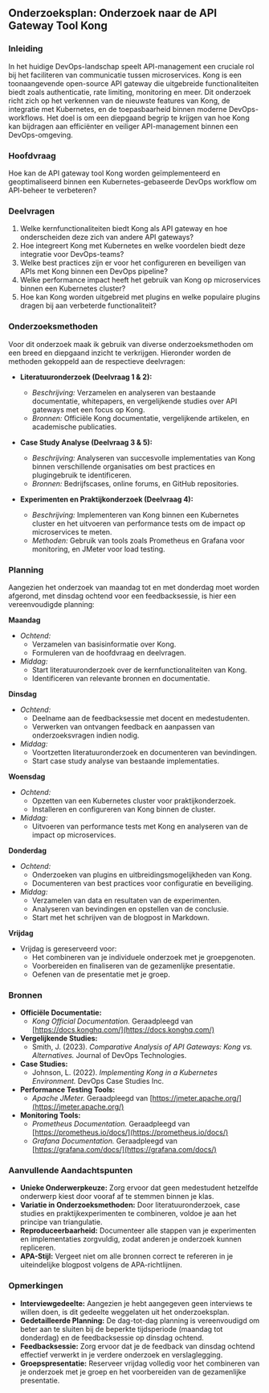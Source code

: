## Onderzoeksplan: Onderzoek naar de API Gateway Tool Kong

### Inleiding
In het huidige DevOps-landschap speelt API-management een cruciale rol bij het faciliteren van communicatie tussen microservices. Kong is een toonaangevende open-source API gateway die uitgebreide functionaliteiten biedt zoals authenticatie, rate limiting, monitoring en meer. Dit onderzoek richt zich op het verkennen van de nieuwste features van Kong, de integratie met Kubernetes, en de toepasbaarheid binnen moderne DevOps-workflows. Het doel is om een diepgaand begrip te krijgen van hoe Kong kan bijdragen aan efficiënter en veiliger API-management binnen een DevOps-omgeving.

### Hoofdvraag
Hoe kan de API gateway tool Kong worden geïmplementeerd en geoptimaliseerd binnen een Kubernetes-gebaseerde DevOps workflow om API-beheer te verbeteren?

### Deelvragen
1. Welke kernfunctionaliteiten biedt Kong als API gateway en hoe onderscheiden deze zich van andere API gateways?
2. Hoe integreert Kong met Kubernetes en welke voordelen biedt deze integratie voor DevOps-teams?
3. Welke best practices zijn er voor het configureren en beveiligen van APIs met Kong binnen een DevOps pipeline?
4. Welke performance impact heeft het gebruik van Kong op microservices binnen een Kubernetes cluster?
5. Hoe kan Kong worden uitgebreid met plugins en welke populaire plugins dragen bij aan verbeterde functionaliteit?

### Onderzoeksmethoden
Voor dit onderzoek maak ik gebruik van diverse onderzoeksmethoden om een breed en diepgaand inzicht te verkrijgen. Hieronder worden de methoden gekoppeld aan de respectieve deelvragen:

- **Literatuuronderzoek (Deelvraag 1 & 2):**
  - *Beschrijving:* Verzamelen en analyseren van bestaande documentatie, whitepapers, en vergelijkende studies over API gateways met een focus op Kong.
  - *Bronnen:* Officiële Kong documentatie, vergelijkende artikelen, en academische publicaties.

- **Case Study Analyse (Deelvraag 3 & 5):**
  - *Beschrijving:* Analyseren van succesvolle implementaties van Kong binnen verschillende organisaties om best practices en plugingebruik te identificeren.
  - *Bronnen:* Bedrijfscases, online forums, en GitHub repositories.

- **Experimenten en Praktijkonderzoek (Deelvraag 4):**
  - *Beschrijving:* Implementeren van Kong binnen een Kubernetes cluster en het uitvoeren van performance tests om de impact op microservices te meten.
  - *Methoden:* Gebruik van tools zoals Prometheus en Grafana voor monitoring, en JMeter voor load testing.

### Planning
Aangezien het onderzoek van maandag tot en met donderdag moet worden afgerond, met dinsdag ochtend voor een feedbacksessie, is hier een vereenvoudigde planning:

**Maandag**
- *Ochtend:*
  - Verzamelen van basisinformatie over Kong.
  - Formuleren van de hoofdvraag en deelvragen.
- *Middag:*
  - Start literatuuronderzoek over de kernfunctionaliteiten van Kong.
  - Identificeren van relevante bronnen en documentatie.

**Dinsdag**
- *Ochtend:*
  - Deelname aan de feedbacksessie met docent en medestudenten.
  - Verwerken van ontvangen feedback en aanpassen van onderzoeksvragen indien nodig.
- *Middag:*
  - Voortzetten literatuuronderzoek en documenteren van bevindingen.
  - Start case study analyse van bestaande implementaties.

**Woensdag**
- *Ochtend:*
  - Opzetten van een Kubernetes cluster voor praktijkonderzoek.
  - Installeren en configureren van Kong binnen de cluster.
- *Middag:*
  - Uitvoeren van performance tests met Kong en analyseren van de impact op microservices.

**Donderdag**
- *Ochtend:*
  - Onderzoeken van plugins en uitbreidingsmogelijkheden van Kong.
  - Documenteren van best practices voor configuratie en beveiliging.
- *Middag:*
  - Verzamelen van data en resultaten van de experimenten.
  - Analyseren van bevindingen en opstellen van de conclusie.
  - Start met het schrijven van de blogpost in Markdown.

**Vrijdag**
- Vrijdag is gereserveerd voor:
  - Het combineren van je individuele onderzoek met je groepgenoten.
  - Voorbereiden en finaliseren van de gezamenlijke presentatie.
  - Oefenen van de presentatie met je groep.

### Bronnen
- **Officiële Documentatie:**
  - *Kong Official Documentation.* Geraadpleegd van [https://docs.konghq.com/](https://docs.konghq.com/)
- **Vergelijkende Studies:**
  - Smith, J. (2023). *Comparative Analysis of API Gateways: Kong vs. Alternatives.* Journal of DevOps Technologies.
- **Case Studies:**
  - Johnson, L. (2022). *Implementing Kong in a Kubernetes Environment.* DevOps Case Studies Inc.
- **Performance Testing Tools:**
  - *Apache JMeter.* Geraadpleegd van [https://jmeter.apache.org/](https://jmeter.apache.org/)
- **Monitoring Tools:**
  - *Prometheus Documentation.* Geraadpleegd van [https://prometheus.io/docs/](https://prometheus.io/docs/)
  - *Grafana Documentation.* Geraadpleegd van [https://grafana.com/docs/](https://grafana.com/docs/)

### Aanvullende Aandachtspunten
- **Unieke Onderwerpkeuze:** Zorg ervoor dat geen medestudent hetzelfde onderwerp kiest door vooraf af te stemmen binnen je klas.
- **Variatie in Onderzoeksmethoden:** Door literatuuronderzoek, case studies en praktijkexperimenten te combineren, voldoe je aan het principe van triangulatie.
- **Reproduceerbaarheid:** Documenteer alle stappen van je experimenten en implementaties zorgvuldig, zodat anderen je onderzoek kunnen repliceren.
- **APA-Stijl:** Vergeet niet om alle bronnen correct te refereren in je uiteindelijke blogpost volgens de APA-richtlijnen.

### Opmerkingen
- **Interviewgedeelte:** Aangezien je hebt aangegeven geen interviews te willen doen, is dit gedeelte weggelaten uit het onderzoeksplan.
- **Gedetailleerde Planning:** De dag-tot-dag planning is vereenvoudigd om beter aan te sluiten bij de beperkte tijdsperiode (maandag tot donderdag) en de feedbacksessie op dinsdag ochtend.
- **Feedbacksessie:** Zorg ervoor dat je de feedback van dinsdag ochtend effectief verwerkt in je verdere onderzoek en verslaglegging.
- **Groepspresentatie:** Reserveer vrijdag volledig voor het combineren van je onderzoek met je groep en het voorbereiden van de gezamenlijke presentatie.